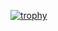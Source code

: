 [![trophy](https://github-profile-trophy.vercel.app/?KingPanda0=ryo-ma)](https://github.com/ryo-ma/github-profile-trophy)
